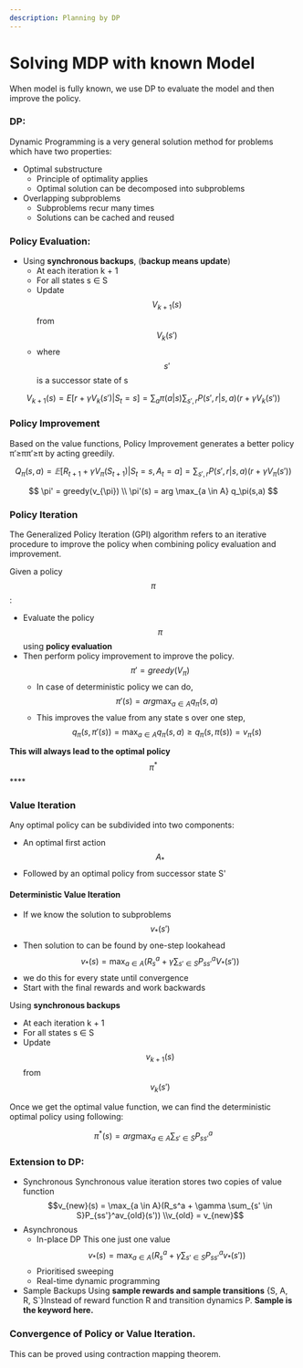 ```yaml
---
description: Planning by DP
---
```


# Solving MDP with known Model

When model is fully known, we use DP to evaluate the model and then improve the policy. 

### DP:

Dynamic Programming is a very general solution method for problems which have two properties: 

* Optimal substructure
  *  Principle of optimality applies 
  * Optimal solution can be decomposed into subproblems 
* Overlapping subproblems 
  * Subproblems recur many times 
  * Solutions can be cached and reused

### Policy Evaluation:

* Using **synchronous backups**, \(**backup means update**\)
  * At each iteration k + 1 
  * For all states s ∈ S 
  * Update $$V_{k+1}(s)$$ from $$V_k(s')$$ 
  * where $$s'$$ is a successor state of s

$$
V_{k+1}(s) = E[r+\gamma V_k(s') | S_t=s] = \sum_a\pi(a|s)\sum_{s',r}P(s',r|s,a)(r+\gamma V_k(s'))
$$

### **Policy Improvement**

Based on the value functions, Policy Improvement generates a better policy π′≥ππ′≥π by acting greedily.

$$
Q_π(s,a)=𝔼[R_{t+1}+γV_π(S_{t+1})|S_t=s,A_t=a]=∑_{s′,r}P(s',r|s,a)(r+γV_π(s'))
$$

$$
\pi' = greedy(v_{\pi}) \\
\pi'(s) = arg \max_{a \in A} q_\pi(s,a)
$$

### Policy Iteration

The Generalized Policy Iteration \(GPI\) algorithm refers to an iterative procedure to improve the policy when combining policy evaluation and improvement.

Given a policy $$\pi$$ :

* Evaluate the policy  $$\pi$$ using **policy evaluation**
* Then perform policy improvement to improve the policy.  $$\pi' = greedy(V_\pi)$$ 
  * In case of deterministic policy we can do, $$\pi'(s) = arg \max_{a \in A} q_\pi(s,a)$$ 
  * This improves the value from any state s over one step,  $$q_\pi(s, \pi'(s)) = \max_{a\in A} q_\pi(s,a) \geq q_\pi(s, \pi(s)) = v_\pi(s)$$ 

**This will always lead to the optimal policy**  $$\pi^*$$\*\*\*\*

### **Value Iteration**

Any optimal policy can be subdivided into two components: 

* An optimal first action $$A_*$$ 
* Followed by an optimal policy from successor state S'

#### Deterministic Value Iteration

* If we know the solution to subproblems $$v_*(s')$$ 
* Then solution to can be found by one-step lookahead  $$v_*(s) = \max_{a \in A}(R_s^a + \gamma \sum_{s' \in S}P_{ss'}^aV_*(s'))$$
* we do this for every state until convergence 
* Start with the final rewards and work backwards

Using **synchronous backups** 

* At each iteration k + 1 
* For all states s ∈ S 
* Update $$v_{k+1}(s)$$ from $$v_k(s')$$ 

Once we get the optimal value function, we can find the deterministic optimal policy using following:

$$
\pi^*(s) = arg \max_{a \in A} \sum_{s'\in S}P_{ss'}^a
$$

### Extension to DP:

* Synchronous Synchronous value iteration stores two copies of value function $$v_{new}(s) = \max_{a \in A}(R_s^a + \gamma \sum_{s' \in S}P_{ss'}^av_{old}(s')) \\v_{old} = v_{new}$$
* Asynchronous
  * In-place DP This one just one value $$v_{*}(s) = \max_{a \in A}(R_s^a + \gamma \sum_{s' \in S}P_{ss'}^av_{*}(s')) $$
  * Prioritised sweeping
  * Real-time dynamic programming
* Sample Backups Using **sample rewards and sample transitions** {S, A, R, S\`}Instead of reward function R and transition dynamics P. **Sample is the keyword here.** 

### Convergence of Policy or Value Iteration. 

This can be proved using contraction mapping theorem. 

